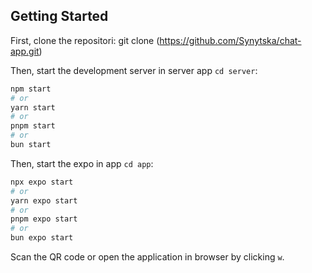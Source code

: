 
## Getting Started

First, clone the repositori:
git clone (https://github.com/Synytska/chat-app.git)

Then, start the development server in server app ```cd server```:

```bash
npm start
# or
yarn start
# or
pnpm start
# or
bun start
```
Then, start the expo in app ```cd app```:

```bash
npx expo start
# or
yarn expo start
# or
pnpm expo start
# or
bun expo start
```
Scan the QR code or open the application in browser by clicking ```w```.
